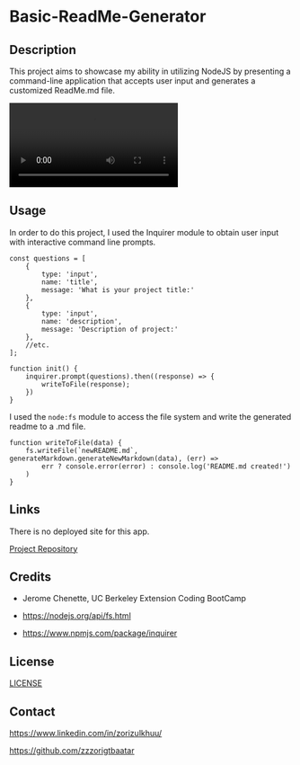 # Basic-ReadMe-Generator

## Description 

This project aims to showcase my ability in utilizing NodeJS by presenting a command-line application that accepts user input and generates a customized ReadMe.md file.

![](./assets/videos/demo-readme-generator.mp4)


## Usage

In order to do this project, I used the Inquirer module to obtain user input with interactive command line prompts.


```
const questions = [
    {
        type: 'input',
        name: 'title',
        message: 'What is your project title:'
    },
    {
        type: 'input',
        name: 'description',
        message: 'Description of project:'
    },
    //etc.
];

function init() {
    inquirer.prompt(questions).then((response) => {
        writeToFile(response);
    })
}
```

I used the `node:fs` module to access the file system and write the generated readme to a .md file.
```
function writeToFile(data) {
    fs.writeFile(`newREADME.md`, generateMarkdown.generateNewMarkdown(data), (err) =>
        err ? console.error(error) : console.log('README.md created!')
    )
}
```

## Links

There is no deployed site for this app.

[Project Repository](https://github.com/zzzorigtbaatar/Basic-ReadMe-Generator)

## Credits

* Jerome Chenette, UC Berkeley Extension Coding BootCamp

* https://nodejs.org/api/fs.html

* https://www.npmjs.com/package/inquirer


## License

[LICENSE](/LICENSE)

## Contact

https://www.linkedin.com/in/zorizulkhuu/

https://github.com/zzzorigtbaatar